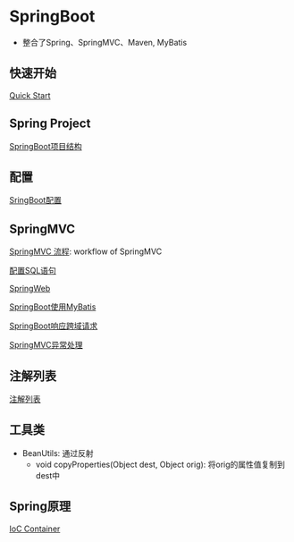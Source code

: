 # SpringBoot

- 整合了Spring、SpringMVC、Maven, MyBatis

## 快速开始

[Quick Start](SpringBoot_QuickStart.md)

## Spring Project

[SpringBoot项目结构](SpringBoot_Directory_Structure.md)

## 配置

[SringBoot配置](SpringBoot_Configuration.md)

## SpringMVC

[SpringMVC 流程](SpringMVC_Workflow.md): workflow of SpringMVC

[配置SQL语句](Java_SpringMVC_Config_SQL.md)

[SpringWeb](SpringBoot_SpringWeb.md)

[SpringBoot使用MyBatis](SpringBoot_MyBatis.md)

[SpringBoot响应跨域请求](SpringBoot_Cross_Domain.md)

[SpringMVC异常处理](SpringMVC_Exception.md)

## 注解列表

[注解列表](SpringBoot_Annotation_List.md)

## 工具类

- BeanUtils: 通过反射
  - void copyProperties(Object dest, Object orig): 将orig的属性值复制到dest中

## Spring原理

[IoC Container](Spring_IoC_Container.md)

